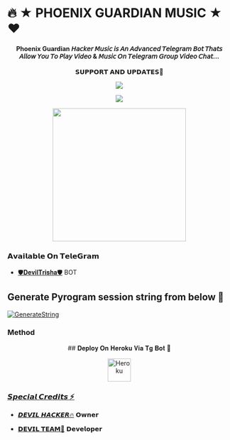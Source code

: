 # 🔥 ★ PHOENIX GUARDIAN MUSIC ★ ♥️

<h4 align="center">Phoenix Guardian 𝘏𝘢𝘤𝘬𝘦𝘳 𝘔𝘶𝘴𝘪𝘤 𝘪𝘴 𝘈𝘯 𝘈𝘥𝘷𝘢𝘯𝘤𝘦𝘥 𝘛𝘦𝘭𝘦𝘨𝘳𝘢𝘮 𝘉𝘰𝘵 𝘛𝘩𝘢𝘵𝘴 𝘈𝘭𝘭𝘰𝘸 𝘠𝘰𝘶 𝘛𝘰 𝘗𝘭𝘢𝘺 𝘝𝘪𝘥𝘦𝘰 & 𝘔𝘶𝘴𝘪𝘤 𝘖𝘯 𝘛𝘦𝘭𝘦𝘨𝘳𝘢𝘮 𝘎𝘳𝘰𝘶𝘱 𝘝𝘪𝘥𝘦𝘰 𝘊𝘩𝘢𝘵...</h4>

<p align="center">
    𝗦𝗨𝗣𝗣𝗢𝗥𝗧 𝗔𝗡𝗗 𝗨𝗣𝗗𝗔𝗧𝗘𝗦🎑

<p align="center"><a href="https://t.me/JaiHindChatting"><img align="center" src="https://img.shields.io/badge/Join-Group%20Support-blue.svg?style=for-the-badge&logo=Telegram">
</p>
<p align="center"><a href="https://t.me/RYMOFFICIAL"><img align="center" src="https://img.shields.io/badge/Join-Official%20Channel-blue.svg?style=for-the-badge&logo=Telegram">
</p>
<p align="center"><a href="https://t.me/JaiHindChatting"><img src="https://telegra.ph/file/06bab8d2aca8660c3b487.jpg" width="300"></a></p>


### 𝗔𝘃𝗮𝗶𝗹𝗮𝗯𝗹𝗲 𝗢𝗻 𝗧𝗲𝗹𝗲𝗚𝗿𝗮𝗺
- [🛡️𝐃𝐞𝐯𝐢𝐥𝐓𝐫𝐢𝐬𝐡𝐚🛡️](https://t.me/DevilTrishaRoBot) BOT

## Generate Pyrogram session string from below 🔻

[![GenerateString](https://img.shields.io/badge/repl.it-generateString-yellowgreen)](https://t.me/JaiHindChatting)


### Method

<p align="center">
    ## 𝐃𝐞𝐩𝐥𝐨𝐲 𝐎𝐧 𝐇𝐞𝐫𝐨𝐤𝐮 𝐕𝐢𝐚 𝐓𝐠 𝐁𝐨𝐭 🚀

<p align="center"><a href="https://telegram.dog/XTZ_HerokuBot?start=cmFrZXNoeXQvRGV2aWxIYWNrZXJNdXNpYyBSYWtlc2g"><img align="center" alt="Heroku" width="52px" src="https://www.nicepng.com/png/full/223-2233246_heroku-logo-salesforce-heroku.png"></p>


### 𝙎𝙥𝙚𝙘𝙞𝙖𝙡 𝘾𝙧𝙚𝙙𝙞𝙩𝙨 ⚡
- [𝘿𝙀𝙑𝙄𝙇 𝙃𝘼𝘾𝙆𝙀𝙍🔥](https://t.me/JaiHindChatting) 𝗢𝘄𝗻𝗲𝗿

- [𝗗𝗘𝗩𝗜𝗟 𝗧𝗘𝗔𝗠🤙](https://t.me/RymOfficial) 𝗗𝗲𝘃𝗲𝗹𝗼𝗽𝗲𝗿
